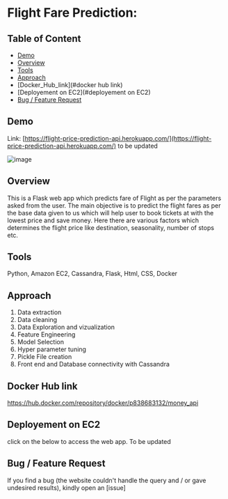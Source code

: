 # Flight Fare Prediction: 

## Table of Content
  * [Demo](#demo)
  * [Overview](#overview)
  * [Tools](#tools)
  * [Approach](#approach)
  * [Docker_Hub_link](#docker hub link)
  * [Deployement on EC2](#deployement on EC2)
  * [Bug / Feature Request](#bug---feature-request)


## Demo
Link: [https://flight-price-prediction-api.herokuapp.com/](https://flight-price-prediction-api.herokuapp.com/)  to be updated

![image](https://user-images.githubusercontent.com/77981264/131228744-19afce5a-9012-47ce-8707-8bed61a42d7b.png)

## Overview
This is a Flask web app which predicts fare of Flight as per the parameters asked from the user. The main objective is to predict the flight fares as per the base data given to us which will help user to book tickets at with the lowest price and save money. Here there are various factors which determines the flight price like destination, seasonality, number of stops etc.  

## Tools
Python,
Amazon EC2,
Cassandra,
Flask,
Html,
CSS,
Docker

## Approach
1) Data extraction
2) Data cleaning
3) Data Exploration and vizualization
4) Feature Engineering
5) Model Selection
6) Hyper parameter tuning
7) Pickle File creation
8) Front end and Database connectivity with Cassandra


## Docker Hub link

https://hub.docker.com/repository/docker/p838683132/money_api


## Deployement on EC2

click on the below to access the web app. To be updated


## Bug / Feature Request

If you find a bug (the website couldn't handle the query and / or gave undesired results), kindly open an [issue]
